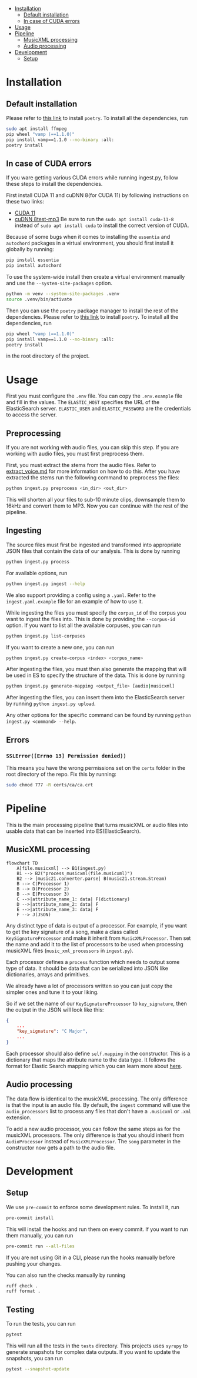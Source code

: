 <!-- TOC -->
* [Installation](#installation)
  * [Default installation](#default-installation)
  * [In case of CUDA errors](#in-case-of-cuda-errors)
* [Usage](#usage)
* [Pipeline](#pipeline)
  * [MusicXML processing](#musicxml-processing)
  * [Audio processing](#audio-processing)
* [Development](#development)
  * [Setup](#setup)
<!-- TOC -->

# Installation
## Default installation
Please refer to [this link](https://python-poetry.org/docs/#installation) to install `poetry`. To install all the dependencies, run
```bash 
sudo apt install ffmpeg
pip wheel "vamp (==1.1.0)"
pip install vamp==1.1.0 --no-binary :all:
poetry install
``` 

## In case of CUDA errors
If you ware getting various CUDA errors while running ingest.py, follow these steps to install the dependencies.

First install CUDA 11 and cuDNN 8(for CUDA 11) by following instructions on these two links:
- [CUDA 11](https://developer.nvidia.com/cuda-11-8-0-download-archive)
- [cuDNN 8](https://developer.nvidia.com/rdp/cudnn-archive)[test-mp3](..%2Ftest-mp3)
Be sure to run the `sudo apt install cuda-11-8` instead of `sudo apt install cuda` to install the correct version of CUDA.

Because of some bugs when it comes to installing the `essentia` and `autochord` packages in a virtual environment, you should first install 
it globally by running:
```bash
pip install essentia
pip install autochord
```
To use the system-wide install then create a virtual environment manually and use the `--system-site-packages` option. 
```bash
python -m venv --system-site-packages .venv
source .venv/bin/activate
```

Then you can use the `poetry` package manager to install the rest of the dependencies.
Please refer to [this link](https://python-poetry.org/docs/#installation) to install `poetry`. To install all the dependencies, run 
```bash 
pip wheel "vamp (==1.1.0)"
pip install vamp==1.1.0 --no-binary :all:
poetry install
``` 
in the root directory of the project.

# Usage
First you must configure the `.env` file. You can copy the `.env.example` file and fill in the values. 
The `ELASTIC_HOST` specifies the URL of the ElasticSearch server. `ELASTIC_USER` and `ELASTIC_PASSWORD` are the credentials to access the server.

## Preprocessing
If you are not working with audio files, you can skip this step. 
If you are working with audio files, you must first preprocess them. 

First, you must extract the stems from the audio files. Refer to [extract_voice.md](extract_voice.md) for more information 
on how to do this. After you have extracted the stems run the following command to preprocess the files:
```bash
python ingest.py preprocess <in_dir> <out_dir>
```
This will shorten all your files to sub-10 minute clips, downsample them to 16kHz and convert them to MP3. Now you 
can continue with the rest of the pipeline.

## Ingesting

The source files must first be ingested and transformed into appropriate JSON files that contain
the data of our analysis. This is done by running
```bash
python ingest.py process
``` 
For available options, run 
```bash
python ingest.py ingest --help
``` 
We also support providing a config using a `.yaml`. Refer to the
`ingest.yaml.example` file for an example of how to use it.

While ingesting the files you must specify the `corpus_id` of the corpus you want to ingest the files into. This is done by providing the `--corpus-id` option.
If you want to list all the available corpuses, you can run 
```bash
python ingest.py list-corpuses
```
If you want to create a new one, you can run 
```bash
python ingest.py create-corpus <index> <corpus_name>
```

After ingesting the files, you must then also generate the mapping that will be used in ES to specify the structure
of the data. This is done by running
```bash
python ingest.py generate-mapping <output_file> [audio|musicxml]
```

After ingesting the files, you can insert them into the ElasticSearch server by running `python ingest.py upload`.

Any other options for the specific command can be found by running `python ingest.py <command> --help`.

## Errors

### `SSLError([Errno 13] Permission denied))`
This means you have the wrong permissions set on the `certs` folder in the root directory of the repo.
Fix this by running:
```bash
sudo chmod 777 -R certs/ca/ca.crt
```


# Pipeline
This is the main processing pipeline that turns musicXML or audio files into usable data that can be inserted into ES(ElasticSearch).

## MusicXML processing
```mermaid
flowchart TD
    A[file.musicxml] --> B1(ingest.py)
    B1 --> B2("process_musicxml(file.musicxml)")
    B2 --> |music21.converter.parse| B(music21.stream.Stream)
    B --> C(Processor 1)
    B --> D(Processor 2)
    B --> E(Processor 3)
    C -->|attribute_name_1: data| F(dictionary)
    D -->|attribute_name_2: data| F
    E -->|attribute_name_3: data| F
    F --> J(JSON)
```

Any distinct type of data is output of a processor. For example, if you want to get the key signature of a song, make a class
called `KeySignatureProcessor` and make it inherit from `MusicXMLProcessor`. Then set the name and add it to the list of processors to be used when processing musicXML files (`music_xml_processors` in `ingest.py`). 

Each processor defines a `process` function which needs to output some type of data. It should be data that can be serialized into JSON like dictionaries, arrays and primitives.

We already have a lot of processors written so you can just copy the simpler ones and tune it to your liking.

So if we set the name of our `KeySignatureProcessor` to `key_signature`, then the output in the JSON will look like this:
```json
{
    ...
    "key_signature": "C Major",
    ...
}
```

Each processor should also define `self.mapping` in the constructor. This is a dictionary that maps the attribute name to the data type.
It follows the format for Elastic Search mapping which you can learn more about [here](https://www.elastic.co/guide/en/elasticsearch/reference/current/explicit-mapping.html).

## Audio processing
The data flow is identical to the musicXML processing. The only difference is that the input is an audio file.
By default, the `ingest` command will use the `audio_processors` list to process any files that don't have a `.musicxml` or `.xml` extension.

To add a new audio processor, you can follow the same steps as for the musicXML processors. The only difference is that you should inherit from `AudioProcessor` instead of `MusicXMLProcessor`.
The `song` parameter in the constructor now gets a path to the audio file.

# Development

## Setup
We use `pre-commit` to enforce some development rules. To install it, run
```bash
pre-commit install
```
This will install the hooks and run them on every commit. If you want to run them manually, you can run
```bash
pre-commit run --all-files
```
If you are not using Git in a CLI, please run the hooks manually before pushing your changes.

You can also run the checks manually by running
```bash
ruff check .
ruff format .
```

## Testing
To run the tests, you can run
```bash
pytest
```
This will run all the tests in the `tests` directory. This projects uses `syrupy` to generate snapshots for complex
data outputs. If you want to update the snapshots, you can run
```bash
pytest --snapshot-update
```